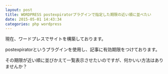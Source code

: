 ```yaml
---
layout: post
title: WORDPRESS postexpiratorプラグインで指定した期限の近い順に並べたい
date: 2015-05-01 14:43:34
categories: php wordpress
---
```

<p>現在、ワードプレスでサイトを構築しております。</p>

<p>postexpiratorというプラグインを使用し、記事に有効期限をつけております。</p>

<p>その期限が近い順に並びかえて一覧表示させたいのですが、何かいい方法はありませんか？</p>
